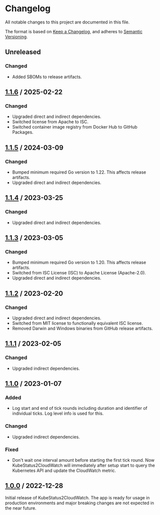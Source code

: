 # Changelog

All notable changes to this project are documented in this file.

The format is based on [Keep a Changelog](https://keepachangelog.com/en/1.1.0),
and adheres to [Semantic Versioning](https://semver.org/spec/v2.0.0).

## Unreleased

### Changed

- Added SBOMs to release artifacts.

## [1.1.6](https://github.com/trallnag/kubestatus2cloudwatch/compare/v1.1.5...v1.1.6) / 2025-02-22

### Changed

- Upgraded direct and indirect dependencies.
- Switched license from Apache to ISC.
- Switched container image registry from Docker Hub to GitHub Packages.

## [1.1.5](https://github.com/trallnag/kubestatus2cloudwatch/compare/v1.1.4...v1.1.5) / 2024-03-09

### Changed

- Bumped minimum required Go version to 1.22. This affects release artifacts.
- Upgraded direct and indirect dependencies.

## [1.1.4](https://github.com/trallnag/kubestatus2cloudwatch/compare/v1.1.3...v1.1.4) / 2023-03-25

### Changed

- Upgraded direct and indirect dependencies.

## [1.1.3](https://github.com/trallnag/kubestatus2cloudwatch/compare/v1.1.2...v1.1.3) / 2023-03-05

### Changed

- Bumped minimum required Go version to 1.20. This affects release artifacts.
- Switched from ISC License (ISC) to Apache License (Apache-2.0).
- Upgraded direct and indirect dependencies.

## [1.1.2](https://github.com/trallnag/kubestatus2cloudwatch/compare/v1.1.1...v1.1.2) / 2023-02-20

### Changed

- Upgraded direct and indirect dependencies.
- Switched from MIT license to functionally equivalent ISC license.
- Removed Darwin and Windows binaries from GitHub release artifacts.

## [1.1.1](https://github.com/trallnag/kubestatus2cloudwatch/compare/v1.1.0...v1.1.1) / 2023-02-05

### Changed

- Upgraded indirect dependencies.

## [1.1.0](https://github.com/trallnag/kubestatus2cloudwatch/compare/v1.0.0...v1.1.0) / 2023-01-07

### Added

- Log start and end of tick rounds including duration and identifier of
  individual ticks. Log level info is used for this.

### Changed

- Upgraded indirect dependencies.

### Fixed

- Don't wait one interval amount before starting the first tick round. Now
  KubeStatus2CloudWatch will immediately after setup start to query the
  Kubernetes API and update the CloudWatch metric.

## [1.0.0](https://github.com/trallnag/kubestatus2cloudwatch/compare/ed5965484226b6ef8b1a13de14c82c7b36d33d8d...v1.0.0) / 2022-12-28

Initial release of KubeStatus2CloudWatch. The app is ready for usage in
production environments and major breaking changes are not expected in the near
future.
